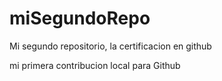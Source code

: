# miSegundoRepo

Mi segundo repositorio, la certificacion en github

mi primera contribucion local para Github
